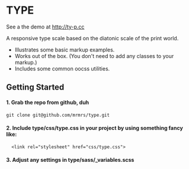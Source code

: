 # TYPE

See a the demo at http://ty-p.cc

A responsive type scale based on the diatonic scale of the print world. 

* Illustrates some basic markup examples. 
* Works out of the box. (You don't need to add any classes to your markup.)
* Includes some common oocss utilities.

## Getting Started

#### 1. Grab the repo from github, duh
```
git clone git@github.com/mrmrs/type.git
```

#### 2. Include type/css/type.css in your project by using something fancy like: 
```
  <link rel="stylesheet" href="css/type.css">
```

#### 3. Adjust any settings in type/sass/_variables.scss
